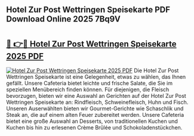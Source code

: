 ## Hotel Zur Post Wettringen Speisekarte PDF Download Online 2025 7Bq9V

# <h2><a href="http://gc6xy1.nevu.top/?p=Hotel+Zur+Post+Wettringen+Speisekarte">🔗 👉🔴 Hotel Zur Post Wettringen Speisekarte 2025 PDF</a></h2>

[![Hotel Zur Post Wettringen Speisekarte 2025 PDF](https://i.imgur.com/dBaPXMq.png)](http://gc6xy1.nevu.top/?p=Hotel+Zur+Post+Wettringen+Speisekarte)
Die Hotel Zur Post Wettringen Speisekarte ist eine Gelegenheit, etwas zu wählen, das Ihnen gefällt. Unsere Cafeteria bietet leichte und frische Salate, die Sie im speziellen Menübereich finden können. Für diejenigen, die Fleisch bevorzugen, bieten wir eine Auswahl an Gerichten auf der Hotel Zur Post Wettringen Speisekarte an: Rindfleisch, Schweinefleisch, Huhn und Fisch. Unseren Auserwählten bieten wir Gourmet-Gerichte wie Schaschlik und Steak an, die auf einem alten Feuer zubereitet werden. Unsere Cafeteria bietet eine große Auswahl an Desserts, von traditionellen Kuchen und Kuchen bis hin zu erlesenen Crème Brûlée und Schokoladenstückchen.
